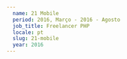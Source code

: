 ```yaml
---
  name: 21 Mobile
  period: 2016, Março - 2016 - Agosto
  job_title: Freelancer PHP
  locale: pt
  slug: 21-mobile
  year: 2016 
---
```

